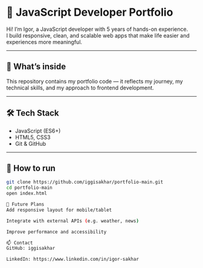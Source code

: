 # 🧩 JavaScript Developer Portfolio

Hi! I’m Igor, a JavaScript developer with 5 years of hands-on experience.  
I build responsive, clean, and scalable web apps that make life easier and experiences more meaningful.

---

## 📂 What’s inside

This repository contains my portfolio code — it reflects my journey, my technical skills, and my approach to frontend development.

---

## 🛠️ Tech Stack

- JavaScript (ES6+)
- HTML5, CSS3
- Git & GitHub

---

## 🚀 How to run

```bash
git clone https://github.com/iggisakhar/portfolio-main.git
cd portfolio-main
open index.html

🧭 Future Plans
Add responsive layout for mobile/tablet

Integrate with external APIs (e.g. weather, news)

Improve performance and accessibility

📫 Contact
GitHub: iggisakhar

LinkedIn: https://www.linkedin.com/in/igor-sakhar
